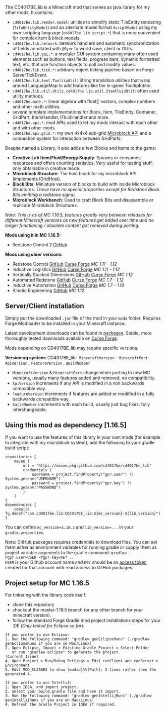 The CD4017BE_lib is a Minecraft mod that serves as java library for my other mods. It contains:
- `cd4017be.lib.render.model`: utilities to simplify static TileEntity rendering (`TileEntityModel`) and an alternate model format `ScriptModel` using my own scripting language (`cd4017be.lib.script.*`) that is more convenient for complex item & block models.
- `cd4017be.lib.network`: network handlers and automatic synchronization of fields annotated with `@Sync` to world save, client or GUIs.
- `cd4017be.lib.gui.*`: a modular GUI system containing many often used elements such as buttons, text fields, progress bars, dynamic formatted text, etc. that use function objects to poll and modify values.
- `cd4017be.lib.tick.*`: arbitrary object ticking pipeline based on Forge ServerTickEvent.
- `cd4017be.lib.text.TooltipUtil`: String translation utilities that wrap around LanguageMap to add features like the in-game TooltipEditor.
- `cd4017be.lib.util.Utils`, `cd4017be.lib.util.ItemFluidUtil`: often used utility methods.
- `cd4017be.math.*`: linear algebra with float[] vectors, complex numbers and other math utilities.
- several template implementations for Block, Item, TileEntity, Container, GridPart, IItemHandler, IFluidHandler and more.
- `cd4017be.api.*`: mod APIs used to let my mods interact with each other and with other mods.
- `cd4017be.api.grid.*`: my own 4x4x4 sub-grid [Microblock API](src/java/cd4017be/api/grid/README.md) and a connection system for interaction between GridParts.

Despite named a Library, it also adds a few Blocks and Items to the game:
- **Creative Lab Item/Fluid/Energy Supply**: Spawns or consumes resources and offers counting statistics. Very useful for testing stuff, only obtainable in creative mode.
- **Microblock Structure**: The host block for my microblock API (implements IGridHost).
- **Block Bits**: Miniature version of blocks to build with inside Microblock Structures. *These have no special properties except for Redstone Block Bits emitting a redstone signal.*
- **Microblock Workbench**: Used to craft Block Bits and disassemble or replicate Microblock Structures.

*Note: This is as of MC 1.16.5, features greatly vary between releases for different Minecraft versions as new features get added over time and no longer functioning / obsolete content got removed during porting.*

**Mods using it in MC 1.16.5:**
- Redstone Control 2 [GitHub](https://github.com/CD4017BE/RedstoneControl2)

**Mods using older versions:**
- Redstone Control [GitHub](https://github.com/CD4017BE/RedstoneControl) [Curse Forge](https://www.curseforge.com/minecraft/mc-mods/redstone-control) *MC 1.11 - 1.12*
- Inductive Logistics [GitHub](https://github.com/CD4017BE/InductiveLogistics) [Curse Forge](https://minecraft.curseforge.com/projects/inductive-logistics) *MC 1.11 - 1.12*
- Vertically Stacked Dimensions [GitHub](https://github.com/CD4017BE/VerticallyStackedDimensions) [Curse Forge](https://www.curseforge.com/minecraft/mc-mods/vertically-stacked-dimensions) *MC 1.12*
- Automated Redstone [GitHub](https://github.com/CD4017BE/AutomatedRedstone) [Curse Forge](https://minecraft.curseforge.com/projects/automated-redstone) *MC 1.7 - 1.12*
- Inductive Automation [GitHub](https://github.com/CD4017BE/InductiveAutomation) [Curse Forge](https://minecraft.curseforge.com/projects/inductive-automation) *MC 1.7 - 1.10*
- Kinetic Engineering [GitHub](https://github.com/CD4017BE/ThermokineticEngineering) *MC 1.12*

## Server/Client installation
Simply put the downloaded `.jar` file of the mod in your `mods` folder. Requires Forge Modloader to be installed in your Minecraft instance.

Latest development downloads can be found in [packages](https://github.com/CD4017BE/CD4017BE_lib/packages/71046).
Stable, more thoroughly tested downloads available on [Curse Forge](https://www.curseforge.com/minecraft/mc-mods/cd4017be-library/files).

Mods depending on CD4017BE_lib may require specific versions.

**Versioning system:** CD4017BE_lib- `MinecraftVersion` - `MinecraftPort` . `ApiVersion` . `FeatureVersion` . `BuildNumber`
- `MinecraftVersion` & `MinecraftPort` change when porting to new MC versions, usually many features added and removed, no compatibility.
- `ApiVersion` increments if any API is modified in a non backwards compatible way.
- `FeatureVersion` increments if features are added or modified in a fully backwards compatible way.
- `BuildNumber` increments with each build, usually just bug fixes, fully interchangeable.

## Using this mod as dependency [1.16.5]
If you want to use the features of this library in your own mods (for example to integrate with my microblock system), add the following to your gradle build script:

```
repositories {
	maven {
		url = "https://maven.pkg.github.com/cd4017be/cd4017be_lib"
		credentials {
			username = project.findProperty("gpr.user") ?: System.getenv("USERNAME")
			password = project.findProperty("gpr.key") ?: System.getenv("PASSWORD")
		}
	}
}
dependencies {
	compile fg.deobf("com.cd4017be.lib:CD4017BE_lib:${mc_version}-${lib_version}")
}
```
You can define `mc_version=1.16.5` and `lib_version=...` in your `gradle.properties`.

Note: GitHub packages requires credentials to download files. You can set them either as environment variables for running gradle or supply them as project variable arguments to the gradle command: `gradlew -Pgpr.user=USER -Pgpr.key=KEY ...`  
`USER` is your Github account name and `KEY` should be an [access token](https://docs.github.com/en/github/authenticating-to-github/keeping-your-account-and-data-secure/creating-a-personal-access-token) created for that account with read access to GitHub packages.

## Project setup for MC 1.16.5
For tinkering with the library code itself.
- clone this repository
- checkout the master-1.16.5 branch (or any other branch for your minecraft version).
- follow the standard Forge Gradle mod project installations steps for your IDE (*Only tested for Eclipse so far*):

```
If you prefer to use Eclipse:
1. Run the following command: "gradlew genEclipseRuns" (./gradlew genEclipseRuns if you are on Mac/Linux)
2. Open Eclipse, Import > Existing Gradle Project > Select Folder 
   or run "gradlew eclipse" to generate the project.
(Current Issue)
4. Open Project > Run/Debug Settings > Edit runClient and runServer > Environment
5. Edit MOD_CLASSES to show [modid]%%[Path]; 2 times rather then the generated 4.

If you prefer to use IntelliJ:
1. Open IDEA, and import project.
2. Select your build.gradle file and have it import.
3. Run the following command: "gradlew genIntellijRuns" (./gradlew genIntellijRuns if you are on Mac/Linux)
4. Refresh the Gradle Project in IDEA if required.
```
